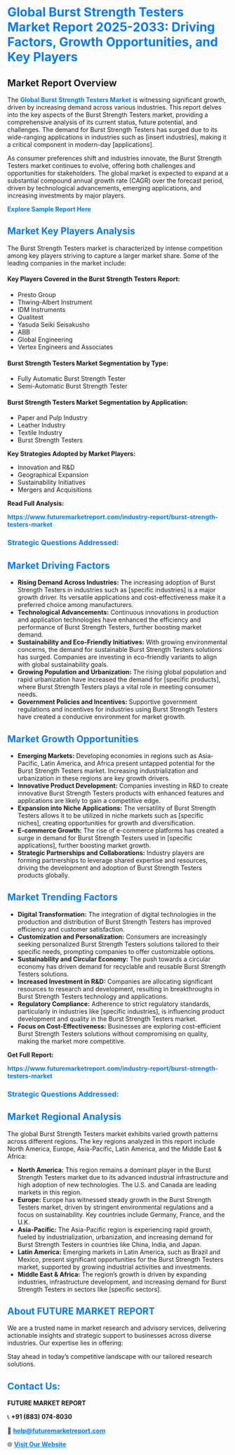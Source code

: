 <h1 style="color: #007BFF;">Global Burst Strength Testers Market Report 2025-2033: Driving Factors, Growth Opportunities, and Key Players</h1>

<section id="overview">
<h2>Market Report Overview</h2>
<p>The <a href="https://www.futuremarketreport.com/industry-report/burst-strength-testers-market" style="color: #007BFF; text-decoration: none;"><strong>Global Burst Strength Testers Market</strong></a> is witnessing significant growth, driven by increasing demand across various industries. This report delves into the key aspects of the Burst Strength Testers market, providing a comprehensive analysis of its current status, future potential, and challenges. The demand for Burst Strength Testers has surged due to its wide-ranging applications in industries such as [insert industries], making it a critical component in modern-day [applications].</p>
<p>As consumer preferences shift and industries innovate, the Burst Strength Testers market continues to evolve, offering both challenges and opportunities for stakeholders. The global market is expected to expand at a substantial compound annual growth rate (CAGR) over the forecast period, driven by technological advancements, emerging applications, and increasing investments by major players.</p>
</section>

<section id="overview">
<p><a href="https://www.futuremarketreport.com/request-sample/reportId=124761" style="color: #007BFF; text-decoration: none;"><strong>Explore Sample Report Here</strong></a></p>
</section>

<section id="key-players">
<h2 style="color: #007BFF;">Market Key Players Analysis</h2>
<p>The Burst Strength Testers market is characterized by intense competition among key players striving to capture a larger market share. Some of the leading companies in the market include:</p>
<h4>Key Players Covered in the Burst Strength Testers Report:</h4>
<ul><li>Presto Group</li><li>Thwing-Albert Instrument</li><li>IDM Instruments</li><li>Qualitest</li><li>Yasuda Seiki Seisakusho</li><li>ABB</li><li>Global Engineering</li><li>Vertex Engineers and Associates</li></ul>
<h4>Burst Strength Testers Market Segmentation by Type:</h4>
<ul><li>Fully Automatic Burst Strength Tester</li><li>Semi-Automatic Burst Strength Tester</li></ul>

<h4>Burst Strength Testers Market Segmentation by Application:</h4>
<ul><li>Paper and Pulp Industry</li><li>Leather Industry</li><li>Textile Industry</li><li>Burst Strength Testers</li></ul>
<p><strong>Key Strategies Adopted by Market Players:</strong></p>
<ul>
<li>Innovation and R&D</li>
<li>Geographical Expansion</li>
<li>Sustainability Initiatives</li>
<li>Mergers and Acquisitions</li>
</ul>
</section>

<section>
<p><strong>Read Full Analysis: </strong></p><a href="https://www.futuremarketreport.com/industry-report/burst-strength-testers-market" style="color: #007BFF; text-decoration: none;"><strong>https://www.futuremarketreport.com/industry-report/burst-strength-testers-market</strong></a>
<h3 style="color: #007BFF;">Strategic Questions Addressed:</h3>
</section>

<section id="driving-factors">
<h2 style="color: #007BFF;">Market Driving Factors</h2>
<ul>
<li><strong>Rising Demand Across Industries:</strong> The increasing adoption of Burst Strength Testers in industries such as [specific industries] is a major growth driver. Its versatile applications and cost-effectiveness make it a preferred choice among manufacturers.</li>
<li><strong>Technological Advancements:</strong> Continuous innovations in production and application technologies have enhanced the efficiency and performance of Burst Strength Testers, further boosting market demand.</li>
<li><strong>Sustainability and Eco-Friendly Initiatives:</strong> With growing environmental concerns, the demand for sustainable Burst Strength Testers solutions has surged. Companies are investing in eco-friendly variants to align with global sustainability goals.</li>
<li><strong>Growing Population and Urbanization:</strong> The rising global population and rapid urbanization have increased the demand for [specific products], where Burst Strength Testers plays a vital role in meeting consumer needs.</li>
<li><strong>Government Policies and Incentives:</strong> Supportive government regulations and incentives for industries using Burst Strength Testers have created a conducive environment for market growth.</li>
</ul>
</section>

<section id="growth-opportunities">
<h2 style="color: #007BFF;">Market Growth Opportunities</h2>
<ul>
<li><strong>Emerging Markets:</strong> Developing economies in regions such as Asia-Pacific, Latin America, and Africa present untapped potential for the Burst Strength Testers market. Increasing industrialization and urbanization in these regions are key growth drivers.</li>
<li><strong>Innovative Product Development:</strong> Companies investing in R&D to create innovative Burst Strength Testers products with enhanced features and applications are likely to gain a competitive edge.</li>
<li><strong>Expansion into Niche Applications:</strong> The versatility of Burst Strength Testers allows it to be utilized in niche markets such as [specific niches], creating opportunities for growth and diversification.</li>
<li><strong>E-commerce Growth:</strong> The rise of e-commerce platforms has created a surge in demand for Burst Strength Testers used in [specific applications], further boosting market growth.</li>
<li><strong>Strategic Partnerships and Collaborations:</strong> Industry players are forming partnerships to leverage shared expertise and resources, driving the development and adoption of Burst Strength Testers products globally.</li>
</ul>
</section>

<section id="trending-factors">
<h2 style="color: #007BFF;">Market Trending Factors</h2>
<ul>
<li><strong>Digital Transformation:</strong> The integration of digital technologies in the production and distribution of Burst Strength Testers has improved efficiency and customer satisfaction.</li>
<li><strong>Customization and Personalization:</strong> Consumers are increasingly seeking personalized Burst Strength Testers solutions tailored to their specific needs, prompting companies to offer customizable options.</li>
<li><strong>Sustainability and Circular Economy:</strong> The push towards a circular economy has driven demand for recyclable and reusable Burst Strength Testers solutions.</li>
<li><strong>Increased Investment in R&D:</strong> Companies are allocating significant resources to research and development, resulting in breakthroughs in Burst Strength Testers technology and applications.</li>
<li><strong>Regulatory Compliance:</strong> Adherence to strict regulatory standards, particularly in industries like [specific industries], is influencing product development and quality in the Burst Strength Testers market.</li>
<li><strong>Focus on Cost-Effectiveness:</strong> Businesses are exploring cost-efficient Burst Strength Testers solutions without compromising on quality, making the market more competitive.</li>
</ul>
</section>

<section>
<p><strong>Get Full Report: </strong></p><a href="https://www.futuremarketreport.com/industry-report/burst-strength-testers-market" style="color: #007BFF; text-decoration: none;"><strong>https://www.futuremarketreport.com/industry-report/burst-strength-testers-market</strong></a>
<h3 style="color: #007BFF;">Strategic Questions Addressed:</h3>
</section>


<section id="regional-analysis">
<h2 style="color: #007BFF;">Market Regional Analysis</h2>
<p>The global Burst Strength Testers market exhibits varied growth patterns across different regions. The key regions analyzed in this report include North America, Europe, Asia-Pacific, Latin America, and the Middle East & Africa:</p>
<ul>
<li><strong>North America:</strong> This region remains a dominant player in the Burst Strength Testers market due to its advanced industrial infrastructure and high adoption of new technologies. The U.S. and Canada are leading markets in this region.</li>
<li><strong>Europe:</strong> Europe has witnessed steady growth in the Burst Strength Testers market, driven by stringent environmental regulations and a focus on sustainability. Key countries include Germany, France, and the U.K.</li>
<li><strong>Asia-Pacific:</strong> The Asia-Pacific region is experiencing rapid growth, fueled by industrialization, urbanization, and increasing demand for Burst Strength Testers in countries like China, India, and Japan.</li>
<li><strong>Latin America:</strong> Emerging markets in Latin America, such as Brazil and Mexico, present significant opportunities for the Burst Strength Testers market, supported by growing industrial activities and investments.</li>
<li><strong>Middle East & Africa:</strong> The region’s growth is driven by expanding industries, infrastructure development, and increasing demand for Burst Strength Testers in sectors like [specific sectors].</li>
</ul>
</section>

<footer>
<h2 style="color: #007BFF;">About FUTURE MARKET REPORT</h2>
<p>We are a trusted name in market research and advisory services, delivering actionable insights and strategic support to businesses across diverse industries. Our expertise lies in offering:</p>

<p>Stay ahead in today’s competitive landscape with our tailored research solutions.</p>

<h2 style="color: #007BFF;">Contact Us:</h2>
<p><strong>FUTURE MARKET REPORT</strong></p>
<p>📞 <strong>+91 (883) 074-8030</strong></p>
<p>📧 <strong><a href="mailto:help@futuremarketreport.com" style="color: #007BFF;">help@futuremarketreport.com</a></strong></p>
<p>🌐 <strong><a href="https://www.futuremarketreport.com/" style="color: #007BFF;">Visit Our Website</a></strong></p>
</footer>